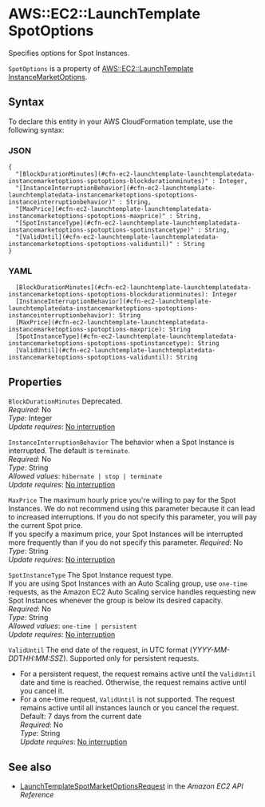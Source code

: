 # AWS::EC2::LaunchTemplate SpotOptions<a name="aws-properties-ec2-launchtemplate-launchtemplatedata-instancemarketoptions-spotoptions"></a>

Specifies options for Spot Instances\.

`SpotOptions` is a property of [AWS::EC2::LaunchTemplate InstanceMarketOptions](https://docs.aws.amazon.com/AWSCloudFormation/latest/UserGuide/aws-properties-ec2-launchtemplate-launchtemplatedata-instancemarketoptions.html)\.

## Syntax<a name="aws-properties-ec2-launchtemplate-launchtemplatedata-instancemarketoptions-spotoptions-syntax"></a>

To declare this entity in your AWS CloudFormation template, use the following syntax:

### JSON<a name="aws-properties-ec2-launchtemplate-launchtemplatedata-instancemarketoptions-spotoptions-syntax.json"></a>

```
{
  "[BlockDurationMinutes](#cfn-ec2-launchtemplate-launchtemplatedata-instancemarketoptions-spotoptions-blockdurationminutes)" : Integer,
  "[InstanceInterruptionBehavior](#cfn-ec2-launchtemplate-launchtemplatedata-instancemarketoptions-spotoptions-instanceinterruptionbehavior)" : String,
  "[MaxPrice](#cfn-ec2-launchtemplate-launchtemplatedata-instancemarketoptions-spotoptions-maxprice)" : String,
  "[SpotInstanceType](#cfn-ec2-launchtemplate-launchtemplatedata-instancemarketoptions-spotoptions-spotinstancetype)" : String,
  "[ValidUntil](#cfn-ec2-launchtemplate-launchtemplatedata-instancemarketoptions-spotoptions-validuntil)" : String
}
```

### YAML<a name="aws-properties-ec2-launchtemplate-launchtemplatedata-instancemarketoptions-spotoptions-syntax.yaml"></a>

```
  [BlockDurationMinutes](#cfn-ec2-launchtemplate-launchtemplatedata-instancemarketoptions-spotoptions-blockdurationminutes): Integer
  [InstanceInterruptionBehavior](#cfn-ec2-launchtemplate-launchtemplatedata-instancemarketoptions-spotoptions-instanceinterruptionbehavior): String
  [MaxPrice](#cfn-ec2-launchtemplate-launchtemplatedata-instancemarketoptions-spotoptions-maxprice): String
  [SpotInstanceType](#cfn-ec2-launchtemplate-launchtemplatedata-instancemarketoptions-spotoptions-spotinstancetype): String
  [ValidUntil](#cfn-ec2-launchtemplate-launchtemplatedata-instancemarketoptions-spotoptions-validuntil): String
```

## Properties<a name="aws-properties-ec2-launchtemplate-launchtemplatedata-instancemarketoptions-spotoptions-properties"></a>

`BlockDurationMinutes`  <a name="cfn-ec2-launchtemplate-launchtemplatedata-instancemarketoptions-spotoptions-blockdurationminutes"></a>
Deprecated\.  
*Required*: No  
*Type*: Integer  
*Update requires*: [No interruption](https://docs.aws.amazon.com/AWSCloudFormation/latest/UserGuide/using-cfn-updating-stacks-update-behaviors.html#update-no-interrupt)

`InstanceInterruptionBehavior`  <a name="cfn-ec2-launchtemplate-launchtemplatedata-instancemarketoptions-spotoptions-instanceinterruptionbehavior"></a>
The behavior when a Spot Instance is interrupted\. The default is `terminate`\.  
*Required*: No  
*Type*: String  
*Allowed values*: `hibernate | stop | terminate`  
*Update requires*: [No interruption](https://docs.aws.amazon.com/AWSCloudFormation/latest/UserGuide/using-cfn-updating-stacks-update-behaviors.html#update-no-interrupt)

`MaxPrice`  <a name="cfn-ec2-launchtemplate-launchtemplatedata-instancemarketoptions-spotoptions-maxprice"></a>
The maximum hourly price you're willing to pay for the Spot Instances\. We do not recommend using this parameter because it can lead to increased interruptions\. If you do not specify this parameter, you will pay the current Spot price\.  
If you specify a maximum price, your Spot Instances will be interrupted more frequently than if you do not specify this parameter\.
*Required*: No  
*Type*: String  
*Update requires*: [No interruption](https://docs.aws.amazon.com/AWSCloudFormation/latest/UserGuide/using-cfn-updating-stacks-update-behaviors.html#update-no-interrupt)

`SpotInstanceType`  <a name="cfn-ec2-launchtemplate-launchtemplatedata-instancemarketoptions-spotoptions-spotinstancetype"></a>
The Spot Instance request type\.  
If you are using Spot Instances with an Auto Scaling group, use `one-time` requests, as the Amazon EC2 Auto Scaling service handles requesting new Spot Instances whenever the group is below its desired capacity\.  
*Required*: No  
*Type*: String  
*Allowed values*: `one-time | persistent`  
*Update requires*: [No interruption](https://docs.aws.amazon.com/AWSCloudFormation/latest/UserGuide/using-cfn-updating-stacks-update-behaviors.html#update-no-interrupt)

`ValidUntil`  <a name="cfn-ec2-launchtemplate-launchtemplatedata-instancemarketoptions-spotoptions-validuntil"></a>
The end date of the request, in UTC format \(*YYYY\-MM\-DD*T*HH:MM:SS*Z\)\. Supported only for persistent requests\.  
+ For a persistent request, the request remains active until the `ValidUntil` date and time is reached\. Otherwise, the request remains active until you cancel it\.
+ For a one\-time request, `ValidUntil` is not supported\. The request remains active until all instances launch or you cancel the request\.
Default: 7 days from the current date  
*Required*: No  
*Type*: String  
*Update requires*: [No interruption](https://docs.aws.amazon.com/AWSCloudFormation/latest/UserGuide/using-cfn-updating-stacks-update-behaviors.html#update-no-interrupt)

## See also<a name="aws-properties-ec2-launchtemplate-launchtemplatedata-instancemarketoptions-spotoptions--seealso"></a>
+  [ LaunchTemplateSpotMarketOptionsRequest](https://docs.aws.amazon.com/AWSEC2/latest/APIReference/API_LaunchTemplateSpotMarketOptionsRequest.html) in the *Amazon EC2 API Reference* 

